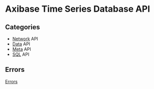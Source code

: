 # Axibase Time Series Database API

## Categories

* [Network](network/README.md) API
* [Data](data/README.md) API
* [Meta](meta/README.md) API
* [SQL](sql/README.md) API

## Errors

[Errors](errors.md)
